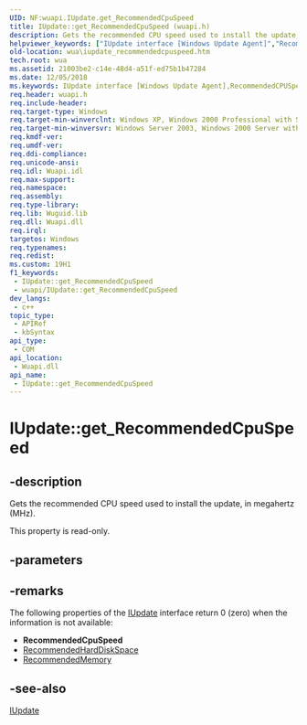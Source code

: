 ```yaml
---
UID: NF:wuapi.IUpdate.get_RecommendedCpuSpeed
title: IUpdate::get_RecommendedCpuSpeed (wuapi.h)
description: Gets the recommended CPU speed used to install the update, in megahertz (MHz).
helpviewer_keywords: ["IUpdate interface [Windows Update Agent]","RecommendedCPUSpeed property","IUpdate.RecommendedCPUSpeed","IUpdate.get_RecommendedCpuSpeed","IUpdate::RecommendedCPUSpeed","IUpdate::get_RecommendedCPUSpeed","IUpdate::get_RecommendedCpuSpeed","RecommendedCPUSpeed property [Windows Update Agent]","RecommendedCPUSpeed property [Windows Update Agent]","IUpdate interface","get_RecommendedCpuSpeed","wua.iupdate_recommendedcpuspeed","wuapi/IUpdate::RecommendedCPUSpeed","wuapi/IUpdate::get_RecommendedCPUSpeed"]
old-location: wua\iupdate_recommendedcpuspeed.htm
tech.root: wua
ms.assetid: 21003be2-c14e-48d4-a51f-ed75b1b47284
ms.date: 12/05/2018
ms.keywords: IUpdate interface [Windows Update Agent],RecommendedCPUSpeed property, IUpdate.RecommendedCPUSpeed, IUpdate.get_RecommendedCpuSpeed, IUpdate::RecommendedCPUSpeed, IUpdate::get_RecommendedCPUSpeed, IUpdate::get_RecommendedCpuSpeed, RecommendedCPUSpeed property [Windows Update Agent], RecommendedCPUSpeed property [Windows Update Agent],IUpdate interface, get_RecommendedCpuSpeed, wua.iupdate_recommendedcpuspeed, wuapi/IUpdate::RecommendedCPUSpeed, wuapi/IUpdate::get_RecommendedCPUSpeed
req.header: wuapi.h
req.include-header: 
req.target-type: Windows
req.target-min-winverclnt: Windows XP, Windows 2000 Professional with SP3 [desktop apps only]
req.target-min-winversvr: Windows Server 2003, Windows 2000 Server with SP3 [desktop apps only]
req.kmdf-ver: 
req.umdf-ver: 
req.ddi-compliance: 
req.unicode-ansi: 
req.idl: Wuapi.idl
req.max-support: 
req.namespace: 
req.assembly: 
req.type-library: 
req.lib: Wuguid.lib
req.dll: Wuapi.dll
req.irql: 
targetos: Windows
req.typenames: 
req.redist: 
ms.custom: 19H1
f1_keywords:
 - IUpdate::get_RecommendedCpuSpeed
 - wuapi/IUpdate::get_RecommendedCpuSpeed
dev_langs:
 - c++
topic_type:
 - APIRef
 - kbSyntax
api_type:
 - COM
api_location:
 - Wuapi.dll
api_name:
 - IUpdate::get_RecommendedCpuSpeed
---
```


# IUpdate::get_RecommendedCpuSpeed


## -description

Gets the recommended CPU speed used to install the update, in megahertz (MHz).

This property is read-only.

## -parameters

## -remarks

The following properties of the <a href="/windows/desktop/api/wuapi/nn-wuapi-iupdate">IUpdate</a> interface return 0 (zero) when the information is not available:

<ul>
<li><b>RecommendedCpuSpeed</b></li>
<li>
<a href="/windows/desktop/api/wuapi/nf-wuapi-iupdate-get_recommendedharddiskspace">RecommendedHardDiskSpace</a>
</li>
<li>
<a href="/windows/desktop/api/wuapi/nf-wuapi-iupdate-get_recommendedmemory">RecommendedMemory</a>
</li>
</ul>

## -see-also

<a href="/windows/desktop/api/wuapi/nn-wuapi-iupdate">IUpdate</a>


